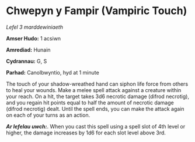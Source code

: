 # Chwepyn y Fampir (Vampiric Touch)

*Lefel 3 marddewiniaeth*

**Amser Hudo:** 1 acsiwn

**Amrediad:** Hunain

**Cydrannau:** G, S

**Parhad:** Canolbwyntio, hyd at 1 minute

The touch of your shadow-wreathed hand can siphon life force from others to heal your wounds. Make a melee spell attack against a creature within your reach. On a hit, the target takes 3d6 necrotic damage (difrod necrotig), and you regain hit points equal to half the amount of necrotic damage (difrod necrotig) dealt. Until the spell ends, you can make the attack again on each of your turns as an action.

***Ar lefelau uwch:***. When you cast this spell using a spell slot of 4th level or higher, the damage increases by 1d6 for each slot level above 3rd.